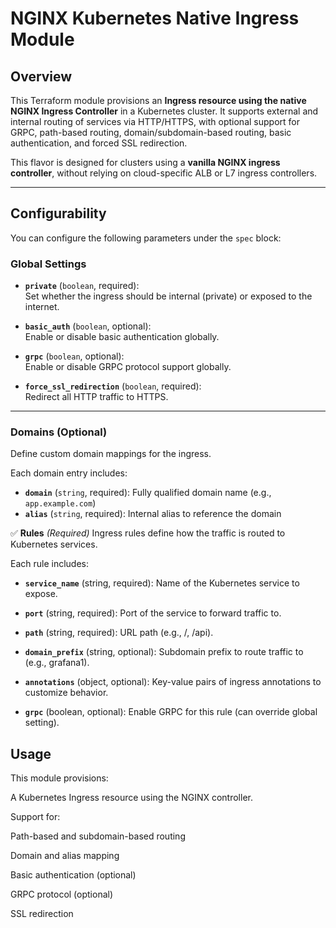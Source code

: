 # NGINX Kubernetes Native Ingress Module

## Overview

This Terraform module provisions an **Ingress resource using the native NGINX Ingress Controller** in a Kubernetes cluster. It supports external and internal routing of services via HTTP/HTTPS, with optional support for GRPC, path-based routing, domain/subdomain-based routing, basic authentication, and forced SSL redirection.

This flavor is designed for clusters using a **vanilla NGINX ingress controller**, without relying on cloud-specific ALB or L7 ingress controllers.

---

## Configurability

You can configure the following parameters under the `spec` block:

### Global Settings

- **`private`** (`boolean`, required):  
  Set whether the ingress should be internal (private) or exposed to the internet.

- **`basic_auth`** (`boolean`, optional):  
  Enable or disable basic authentication globally.

- **`grpc`** (`boolean`, optional):  
  Enable or disable GRPC protocol support globally.

- **`force_ssl_redirection`** (`boolean`, required):  
  Redirect all HTTP traffic to HTTPS.

---

### Domains (Optional)

Define custom domain mappings for the ingress.

Each domain entry includes:

- **`domain`** (`string`, required): Fully qualified domain name (e.g., `app.example.com`)
- **`alias`** (`string`, required): Internal alias to reference the domain

✅ **Rules** *(Required)*
Ingress rules define how the traffic is routed to Kubernetes services.

Each rule includes:

- **`service_name`** (string, required): Name of the Kubernetes service to expose.

- **`port`** (string, required): Port of the service to forward traffic to.

- **`path`** (string, required): URL path (e.g., /, /api).

- **`domain_prefix`** (string, optional): Subdomain prefix to route traffic to (e.g., grafana1).

- **`annotations`** (object, optional): Key-value pairs of ingress annotations to customize behavior.

- **`grpc`** (boolean, optional): Enable GRPC for this rule (can override global setting).

## Usage
This module provisions:

A Kubernetes Ingress resource using the NGINX controller.

Support for:

Path-based and subdomain-based routing

Domain and alias mapping

Basic authentication (optional)

GRPC protocol (optional)

SSL redirection

